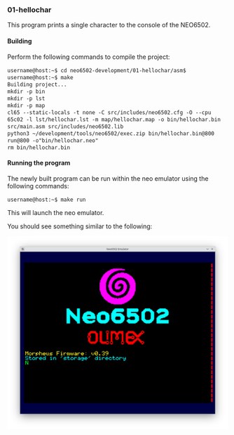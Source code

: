 ### 01-hellochar

This program prints a single character to the console of the NEO6502.

#### Building

Perform the following commands to compile the project:

```
username@host:~$ cd neo6502-development/01-hellochar/asm$
username@host:~$ make
Building project...
mkdir -p bin
mkdir -p lst
mkdir -p map
cl65 --static-locals -t none -C src/includes/neo6502.cfg -O --cpu 65c02 -l lst/hellochar.lst -m map/hellochar.map -o bin/hellochar.bin src/main.asm src/includes/neo6502.lib
python3 ~/development/tools/neo6502/exec.zip bin/hellochar.bin@800 run@800 -o"bin/hellochar.neo"
rm bin/hellochar.bin
```

#### Running the program

The newly built program can be run within the neo emulator using the following commands:

```
username@host:~$ make run
```

This will launch the neo emulator.

You should see something similar to the following:

![Screenshot of the neo emulator](https://github.com/andymccall/neo6502-development/blob/main/01-hellochar/assets/01-hellochar_asm.png?raw=true)
